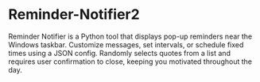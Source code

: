 # Reminder-Notifier2
Reminder Notifier is a Python tool that displays pop-up reminders near the Windows taskbar. Customize messages, set intervals, or schedule fixed times using a JSON config. Randomly selects quotes from a list and requires user confirmation to close, keeping you motivated throughout the day.
